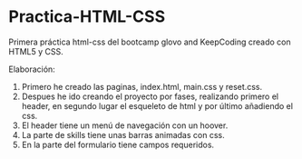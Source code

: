 # Practica-HTML-CSS
Primera práctica html-css del bootcamp glovo and KeepCoding creado con HTML5 y CSS.

Elaboración:

1. Primero he creado las paginas, index.html, main.css y reset.css.
2. Despues he ido creando el proyecto por fases, realizando primero el header, en segundo lugar el esqueleto de html y por último añadiendo el css.
3. El header tiene un menú de navegación con un hoover. 
3. La parte de skills tiene unas barras animadas con css.
4. En la parte del formulario tiene campos requeridos.

